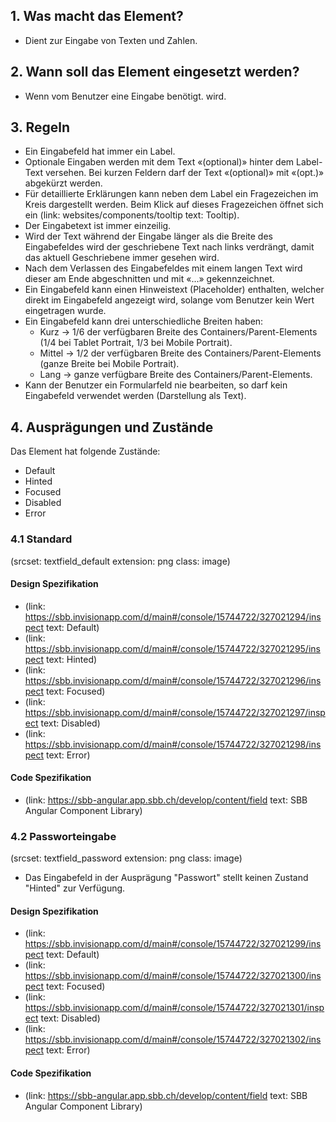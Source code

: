 ## 1. Was macht das Element?
* Dient zur Eingabe von Texten und Zahlen.

## 2. Wann soll das Element eingesetzt werden?
* Wenn vom Benutzer eine Eingabe benötigt. wird.

## 3. Regeln 
* Ein Eingabefeld hat immer ein Label.
* Optionale Eingaben werden mit dem Text «(optional)» hinter dem Label-Text versehen. Bei kurzen Feldern darf der Text «(optional)» mit «(opt.)» abgekürzt werden.
* Für detaillierte Erklärungen kann neben dem Label ein Fragezeichen im Kreis dargestellt werden. Beim Klick auf dieses Fragezeichen öffnet sich ein (link: websites/components/tooltip text: Tooltip).
* Der Eingabetext ist immer einzeilig.
* Wird der Text während der Eingabe länger als die Breite des Eingabefeldes wird der geschriebene Text nach links verdrängt, damit das aktuell Geschriebene immer gesehen wird.
* Nach dem Verlassen des Eingabefeldes mit einem langen Text wird dieser am Ende abgeschnitten und mit «\...» gekennzeichnet.
* Ein Eingabefeld kann einen Hinweistext (Placeholder) enthalten, welcher direkt im Eingabefeld angezeigt wird, solange vom Benutzer kein Wert eingetragen wurde.
* Ein Eingabefeld kann drei unterschiedliche Breiten haben:
    * Kurz → 1/6 der verfügbaren Breite des Containers/Parent-Elements (1/4 bei Tablet Portrait, 1/3 bei Mobile Portrait).
    * Mittel → 1/2 der verfügbaren Breite des Containers/Parent-Elements (ganze Breite bei Mobile Portrait).
    * Lang → ganze verfügbare Breite des Containers/Parent-Elements.
* Kann der Benutzer ein Formularfeld nie bearbeiten, so darf kein Eingabefeld verwendet werden (Darstellung als Text).

## 4. Ausprägungen und Zustände 
Das Element hat folgende Zustände:
* Default
* Hinted
* Focused
* Disabled
* Error

### 4.1 Standard
(srcset: textfield_default extension: png class: image)

#### Design Spezifikation
*   (link: https://sbb.invisionapp.com/d/main#/console/15744722/327021294/inspect text: Default)
*   (link: https://sbb.invisionapp.com/d/main#/console/15744722/327021295/inspect text: Hinted)
*   (link: https://sbb.invisionapp.com/d/main#/console/15744722/327021296/inspect text: Focused)
*   (link: https://sbb.invisionapp.com/d/main#/console/15744722/327021297/inspect text: Disabled)
*   (link: https://sbb.invisionapp.com/d/main#/console/15744722/327021298/inspect text: Error)

#### Code Spezifikation
* (link: https://sbb-angular.app.sbb.ch/develop/content/field text: SBB Angular Component Library)

### 4.2 Passworteingabe
(srcset: textfield_password extension: png class: image)
* Das Eingabefeld in der Ausprägung "Passwort" stellt keinen Zustand "Hinted" zur Verfügung.

#### Design Spezifikation
*   (link: https://sbb.invisionapp.com/d/main#/console/15744722/327021299/inspect text: Default)
*   (link: https://sbb.invisionapp.com/d/main#/console/15744722/327021300/inspect text: Focused)
*   (link: https://sbb.invisionapp.com/d/main#/console/15744722/327021301/inspect text: Disabled)
*   (link: https://sbb.invisionapp.com/d/main#/console/15744722/327021302/inspect text: Error)

#### Code Spezifikation
* (link: https://sbb-angular.app.sbb.ch/develop/content/field text: SBB Angular Component Library)